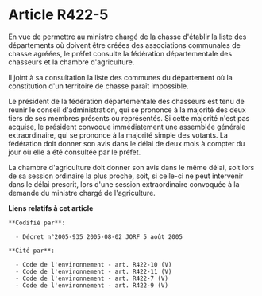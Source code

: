 # Article R422-5

En vue de permettre au ministre chargé de la chasse d'établir la liste des départements où doivent être créées des
associations communales de chasse agréées, le préfet consulte la fédération départementale des chasseurs et la chambre
d'agriculture.

Il joint à sa consultation la liste des communes du département où la constitution d'un territoire de chasse paraît
impossible.

Le président de la fédération départementale des chasseurs est tenu de réunir le conseil d'administration, qui se prononce à
la majorité des deux tiers de ses membres présents ou représentés. Si cette majorité n'est pas acquise, le président convoque
immédiatement une assemblée générale extraordinaire, qui se prononce à la majorité simple des votants. La fédération doit
donner son avis dans le délai de deux mois à compter du jour où elle a été consultée par le préfet.

La chambre d'agriculture doit donner son avis dans le même délai, soit lors de sa session ordinaire la plus proche, soit, si
celle-ci ne peut intervenir dans le délai prescrit, lors d'une session extraordinaire convoquée à la demande du ministre
chargé de l'agriculture.

**Liens relatifs à cet article**

	**Codifié par**:

	  - Décret n°2005-935 2005-08-02 JORF 5 août 2005

	**Cité par**:

	  - Code de l'environnement - art. R422-10 (V)
	  - Code de l'environnement - art. R422-11 (V)
	  - Code de l'environnement - art. R422-7 (V)
	  - Code de l'environnement - art. R422-9 (V)
